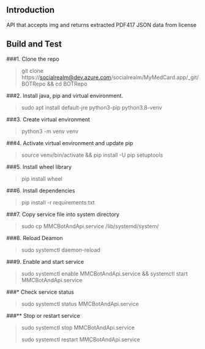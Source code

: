 ## Introduction 
API that accepts img and returns extracted PDF417 JSON data from license

## Build and Test
###1.	Clone the repo
   >  git clone https://socialrealm@dev.azure.com/socialrealm/MyMedCard.app/_git/BOTRepo && cd BOTRepo

###2.	Install java, pip and virtual environment.
   >  sudo apt install default-jre python3-pip python3.8-venv

###3.	Create virtual environment
   >  python3 -m venv venv

###4.	Activate virtual environment and update pip
   > source venv/bin/activate && pip install -U pip setuptools

###5.	Install wheel library
   > pip install wheel

###6.	Install dependencies
   > pip install -r requirements.txt

###7.	Copy service file into system directory
   > sudo cp MMCBotAndApi.service /lib/systemd/system/

###8.	Reload Deamon
   > sudo systemctl daemon-reload

###9.	Enable and start service
   > sudo systemctl enable MMCBotAndApi.service && systemctl start MMCBotAndApi.service
   
###*	Check service status
   > sudo systemctl status MMCBotAndApi.service
   
###**	Stop or restart service
   > sudo systemctl stop MMCBotAndApi.service
> 
   > sudo systemctl restart MMCBotAndApi.service

